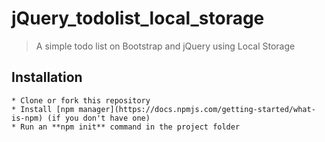 # jQuery_todolist_local_storage
> A simple todo list on Bootstrap and jQuery using Local Storage

## Installation

    * Clone or fork this repository
    * Install [npm manager](https://docs.npmjs.com/getting-started/what-is-npm) (if you don't have one)
    * Run an **npm init** command in the project folder



